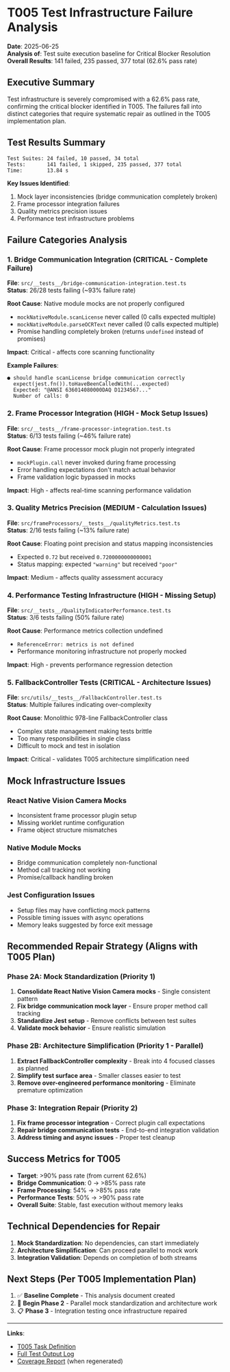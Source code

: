 # T005 Test Infrastructure Failure Analysis

**Date**: 2025-06-25  
**Analysis of**: Test suite execution baseline for Critical Blocker Resolution  
**Overall Results**: 141 failed, 235 passed, 377 total (62.6% pass rate)

## Executive Summary

Test infrastructure is severely compromised with a 62.6% pass rate, confirming the critical blocker identified in T005. The failures fall into distinct categories that require systematic repair as outlined in the T005 implementation plan.

## Test Results Summary

```
Test Suites: 24 failed, 10 passed, 34 total
Tests:       141 failed, 1 skipped, 235 passed, 377 total
Time:        13.84 s
```

**Key Issues Identified**:
1. Mock layer inconsistencies (bridge communication completely broken)
2. Frame processor integration failures 
3. Quality metrics precision issues
4. Performance test infrastructure problems

## Failure Categories Analysis

### 1. Bridge Communication Integration (CRITICAL - Complete Failure)
**File**: `src/__tests__/bridge-communication-integration.test.ts`  
**Status**: 26/28 tests failing (~93% failure rate)

**Root Cause**: Native module mocks are not properly configured
- `mockNativeModule.scanLicense` never called (0 calls expected multiple)
- `mockNativeModule.parseOCRText` never called (0 calls expected multiple)
- Promise handling completely broken (returns `undefined` instead of promises)

**Impact**: Critical - affects core scanning functionality

**Example Failures**:
```
● should handle scanLicense bridge communication correctly
  expect(jest.fn()).toHaveBeenCalledWith(...expected)
  Expected: "@ANSI 636014080000DAQ D1234567..."
  Number of calls: 0
```

### 2. Frame Processor Integration (HIGH - Mock Setup Issues)
**File**: `src/__tests__/frame-processor-integration.test.ts`  
**Status**: 6/13 tests failing (~46% failure rate)

**Root Cause**: Frame processor mock plugin not properly integrated
- `mockPlugin.call` never invoked during frame processing
- Error handling expectations don't match actual behavior
- Frame validation logic bypassed in mocks

**Impact**: High - affects real-time scanning performance validation

### 3. Quality Metrics Precision (MEDIUM - Calculation Issues) 
**File**: `src/frameProcessors/__tests__/qualityMetrics.test.ts`  
**Status**: 2/16 tests failing (~13% failure rate)

**Root Cause**: Floating point precision and status mapping inconsistencies
- Expected `0.72` but received `0.7200000000000001`
- Status mapping: expected `"warning"` but received `"poor"`

**Impact**: Medium - affects quality assessment accuracy

### 4. Performance Testing Infrastructure (HIGH - Missing Setup)
**File**: `src/__tests__/QualityIndicatorPerformance.test.ts`  
**Status**: 3/6 tests failing (50% failure rate)

**Root Cause**: Performance metrics collection undefined
- `ReferenceError: metrics is not defined`
- Performance monitoring infrastructure not properly mocked

**Impact**: High - prevents performance regression detection

### 5. FallbackController Tests (CRITICAL - Architecture Issues)
**File**: `src/utils/__tests__/FallbackController.test.ts`  
**Status**: Multiple failures indicating over-complexity

**Root Cause**: Monolithic 978-line FallbackController class
- Complex state management making tests brittle
- Too many responsibilities in single class
- Difficult to mock and test in isolation

**Impact**: Critical - validates T005 architecture simplification need

## Mock Infrastructure Issues

### React Native Vision Camera Mocks
- Inconsistent frame processor plugin setup
- Missing worklet runtime configuration  
- Frame object structure mismatches

### Native Module Mocks
- Bridge communication completely non-functional
- Method call tracking not working
- Promise/callback handling broken

### Jest Configuration Issues
- Setup files may have conflicting mock patterns
- Possible timing issues with async operations
- Memory leaks suggested by force exit message

## Recommended Repair Strategy (Aligns with T005 Plan)

### Phase 2A: Mock Standardization (Priority 1)
1. **Consolidate React Native Vision Camera mocks** - Single consistent pattern
2. **Fix bridge communication mock layer** - Ensure proper method call tracking
3. **Standardize Jest setup** - Remove conflicts between test suites
4. **Validate mock behavior** - Ensure realistic simulation

### Phase 2B: Architecture Simplification (Priority 1 - Parallel)
1. **Extract FallbackController complexity** - Break into 4 focused classes as planned
2. **Simplify test surface area** - Smaller classes easier to test
3. **Remove over-engineered performance monitoring** - Eliminate premature optimization

### Phase 3: Integration Repair (Priority 2)
1. **Fix frame processor integration** - Correct plugin call expectations  
2. **Repair bridge communication tests** - End-to-end integration validation
3. **Address timing and async issues** - Proper test cleanup

## Success Metrics for T005

- **Target**: >90% pass rate (from current 62.6%)
- **Bridge Communication**: 0 → >85% pass rate
- **Frame Processing**: 54% → >85% pass rate  
- **Performance Tests**: 50% → >90% pass rate
- **Overall Suite**: Stable, fast execution without memory leaks

## Technical Dependencies for Repair

1. **Mock Standardization**: No dependencies, can start immediately
2. **Architecture Simplification**: Can proceed parallel to mock work
3. **Integration Validation**: Depends on completion of both streams

## Next Steps (Per T005 Implementation Plan)

1. ✅ **Baseline Complete** - This analysis document created
2. 🔄 **Begin Phase 2** - Parallel mock standardization and architecture work  
3. 📋 **Phase 3** - Integration testing once infrastructure repaired

---

**Links**:
- [T005 Task Definition](../.simone/04_GENERAL_TASKS/T005_Critical_Blocker_Resolution.md)
- [Full Test Output Log](../test-baseline-output.log)
- [Coverage Report](../coverage/lcov-report/index.html) (when regenerated)